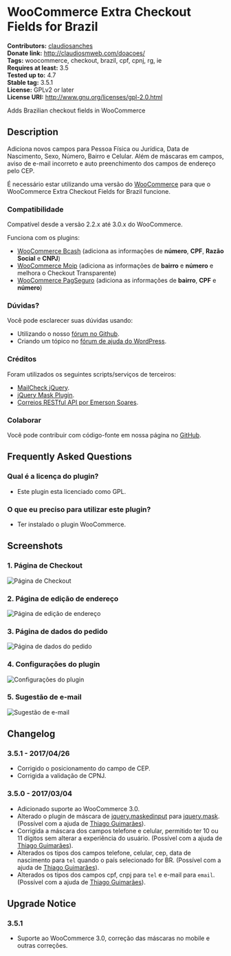 # WooCommerce Extra Checkout Fields for Brazil #
**Contributors:** [claudiosanches](https://profiles.wordpress.org/claudiosanches)  
**Donate link:** http://claudiosmweb.com/doacoes/  
**Tags:** woocommerce, checkout, brazil, cpf, cpnj, rg, ie  
**Requires at least:** 3.5  
**Tested up to:** 4.7  
**Stable tag:** 3.5.1  
**License:** GPLv2 or later  
**License URI:** http://www.gnu.org/licenses/gpl-2.0.html  

Adds Brazilian checkout fields in WooCommerce

## Description ##

Adiciona novos campos para Pessoa Física ou Jurídica, Data de Nascimento, Sexo, Número, Bairro e Celular. Além de máscaras em campos, aviso de e-mail incorreto e auto preenchimento dos campos de endereço pelo CEP.

É necessário estar utilizando uma versão do [WooCommerce](http://wordpress.org/extend/plugins/woocommerce/) para que o WooCommerce Extra Checkout Fields for Brazil funcione.

### Compatibilidade ###

Compatível desde a versão 2.2.x até 3.0.x do WooCommerce.

Funciona com os plugins:

* [WooCommerce Bcash](http://wordpress.org/extend/plugins/woocommerce-bcash/) (adiciona as informações de **número**, **CPF**, **Razão Social** e **CNPJ**)
* [WooCommerce Moip](http://wordpress.org/extend/plugins/woocommerce-moip/) (adiciona as informações de **bairro** e **número** e melhora o Checkout Transparente)
* [WooCommerce PagSeguro](http://wordpress.org/extend/plugins/woocommerce-pagseguro/) (adiciona as informações de **bairro**, **CPF** e **número**)

### Dúvidas? ###

Você pode esclarecer suas dúvidas usando:

* Utilizando o nosso [fórum no Github](https://github.com/claudiosmweb/woocommerce-extra-checkout-fields-for-brazil/issues).
* Criando um tópico no [fórum de ajuda do WordPress](https://wordpress.org/support/plugin/woocommerce-extra-checkout-fields-for-brazil).

### Créditos ###

Foram utilizados os seguintes scripts/serviços de terceiros:

* [MailCheck jQuery](https://github.com/Kicksend/mailcheck).
* [jQuery Mask Plugin](https://github.com/igorescobar/jQuery-Mask-Plugin).
* [Correios RESTful API por Emerson Soares](http://correiosapi.apphb.com/).

### Colaborar ###

Você pode contribuir com código-fonte em nossa página no [GitHub](https://github.com/claudiosmweb/woocommerce-extra-checkout-fields-for-brazil).

## Frequently Asked Questions ##

### Qual é a licença do plugin? ###

* Este plugin esta licenciado como GPL.

### O que eu preciso para utilizar este plugin? ###

* Ter instalado o plugin WooCommerce.

## Screenshots ##

### 1. Página de Checkout ###
![Página de Checkout](http://ps.w.org/woocommerce-extra-checkout-fields-for-brazil/assets/screenshot-1.png)

### 2. Página de edição de endereço ###
![Página de edição de endereço](http://ps.w.org/woocommerce-extra-checkout-fields-for-brazil/assets/screenshot-2.png)

### 3. Página de dados do pedido ###
![Página de dados do pedido](http://ps.w.org/woocommerce-extra-checkout-fields-for-brazil/assets/screenshot-3.png)

### 4. Configurações do plugin ###
![Configurações do plugin](http://ps.w.org/woocommerce-extra-checkout-fields-for-brazil/assets/screenshot-4.png)

### 5. Sugestão de e-mail ###
![Sugestão de e-mail](http://ps.w.org/woocommerce-extra-checkout-fields-for-brazil/assets/screenshot-5.png)


## Changelog ##

### 3.5.1 - 2017/04/26 ###

- Corrigido o posicionamento do campo de CEP.
- Corrigida a validação de CPNJ.

### 3.5.0 - 2017/03/04 ###

- Adicionado suporte ao WooCommerce 3.0.
- Alterado o plugin de máscara de [jquery.maskedinput](https://github.com/digitalBush/jquery.maskedinput) para [jquery.mask](https://github.com/igorescobar/jQuery-Mask-Plugin). (Possível com a ajuda de [Thiago Guimarães](https://github.com/thiagogsr)).
- Corrigida a máscara dos campos telefone e celular, permitido ter 10 ou 11 dígitos sem alterar a experiência do usuário. (Possível com a ajuda de [Thiago Guimarães](https://github.com/thiagogsr)).
- Alterados os tipos dos campos telefone, celular, cep, data de nascimento para `tel` quando o país selecionado for BR. (Possível com a ajuda de [Thiago Guimarães](https://github.com/thiagogsr)).
- Alterados os tipos dos campos cpf, cnpj para `tel` e e-mail para `email`. (Possível com a ajuda de [Thiago Guimarães](https://github.com/thiagogsr)).

## Upgrade Notice ##

### 3.5.1 ###

- Suporte ao WooCommerce 3.0, correção das máscaras no mobile e outras correções.
